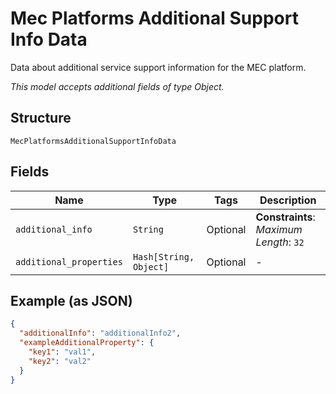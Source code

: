 
# Mec Platforms Additional Support Info Data

Data about additional service support information for the MEC platform.

*This model accepts additional fields of type Object.*

## Structure

`MecPlatformsAdditionalSupportInfoData`

## Fields

| Name | Type | Tags | Description |
|  --- | --- | --- | --- |
| `additional_info` | `String` | Optional | **Constraints**: *Maximum Length*: `32` |
| `additional_properties` | `Hash[String, Object]` | Optional | - |

## Example (as JSON)

```json
{
  "additionalInfo": "additionalInfo2",
  "exampleAdditionalProperty": {
    "key1": "val1",
    "key2": "val2"
  }
}
```


